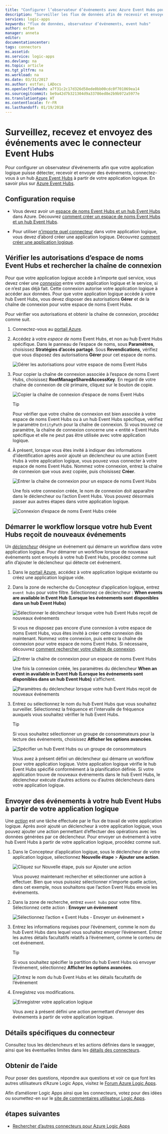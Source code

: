 ```yaml
---
title: "Configurer l’observateur d’événements avec Azure Event Hubs pour Azure Logic Apps | Microsoft Docs"
description: "Surveiller les flux de données afin de recevoir et envoyer des événements pour Azure Logic Apps avec Azure Event Hubs"
services: logic-apps
keywords: "flux de données, observateur d’événements, event hubs"
author: ecfan
manager: anneta
editor: 
documentationcenter: 
tags: connectors
ms.assetid: 
ms.service: logic-apps
ms.devlang: na
ms.topic: article
ms.tgt_pltfrm: na
ms.workload: na
ms.date: 03/31/2017
ms.author: estfan; LADocs
ms.openlocfilehash: a7f31c2c17d326d58ede0bb00cdc0f701069ea14
ms.sourcegitcommit: be9a42d7b321304d9a33786ed8e2b9b972a5977e
ms.translationtype: HT
ms.contentlocale: fr-FR
ms.lasthandoff: 01/19/2018
---
```

# <a name="monitor-receive-and-send-events-with-the-event-hubs-connector"></a>Surveillez, recevez et envoyez des événements avec le connecteur Event Hubs

Pour configurer un observateur d’événements afin que votre application logique puisse détecter, recevoir et envoyer des événements, connectez-vous à un hub [Azure Event Hubs](https://azure.microsoft.com/services/event-hubs) à partir de votre application logique. En savoir plus sur [Azure Event Hubs](../event-hubs/event-hubs-what-is-event-hubs.md).

## <a name="requirements"></a>Configuration requise

* Vous devez avoir un [espace de noms Event Hubs et un hub Event Hubs](../event-hubs/event-hubs-create.md) dans Azure. Découvrez [comment créer un espace de noms Event Hubs et un hub Event Hubs](../event-hubs/event-hubs-create.md). 

* Pour utiliser [n’importe quel connecteur](https://docs.microsoft.com/azure/connectors/apis-list) dans votre application logique, vous devez d’abord créer une application logique. Découvrez [comment créer une application logique](../logic-apps/quickstart-create-first-logic-app-workflow.md).

<a name="permissions-connection-string"></a>
## <a name="check-event-hubs-namespace-permissions-and-find-the-connection-string"></a>Vérifier les autorisations d’espace de noms Event Hubs et rechercher la chaîne de connexion

Pour que votre application logique accède à n’importe quel service, vous devez créer une [*connexion*](./connectors-overview.md) entre votre application logique et le service, si ce n’est pas déjà fait. Cette connexion autorise votre application logique à accéder aux données.
Pour que votre application logique accède à votre hub Event Hubs, vous devez disposer des autorisations **Gérer** et de la chaîne de connexion pour votre espace de noms Event Hubs.

Pour vérifier vos autorisations et obtenir la chaîne de connexion, procédez comme suit.

1.  Connectez-vous au [portail Azure](https://portal.azure.com "portail Azure"). 

2.  Accédez à votre *espace de noms* Event Hubs, et non au hub Event Hubs spécifique. Dans le panneau de l’espace de noms, sous **Paramètres**, choisissez **Stratégies d’accès partagé**. Sous **Revendications**, vérifiez que vous disposez des autorisations **Gérer** pour cet espace de noms.

    ![Gérer les autorisations pour votre espace de noms Event Hubs](./media/connectors-create-api-azure-event-hubs/event-hubs-namespace.png)

3.  Pour copier la chaîne de connexion associée à l’espace de noms Event Hubs, choisissez **RootManageSharedAccessKey**. En regard de votre chaîne de connexion de clé primaire, cliquez sur le bouton de copie.

    ![Copier la chaîne de connexion d’espace de noms Event Hubs](media/connectors-create-api-azure-event-hubs/find-event-hub-namespace-connection-string.png)

    > [!TIP]
    > Pour vérifier que votre chaîne de connexion est bien associée à votre espace de noms Event Hubs ou à un hub Event Hubs spécifique, vérifiez le paramètre `EntityPath` pour la chaîne de connexion. Si vous trouvez ce paramètre, la chaîne de connexion concerne une « entité » Event Hubs spécifique et elle ne peut pas être utilisée avec votre application logique.

4.  À présent, lorsque vous êtes invité à indiquer des informations d’identification après avoir ajouté un déclencheur ou une action Event Hubs à votre application logique, vous pouvez vous connecter à votre espace de noms Event Hubs. Nommez votre connexion, entrez la chaîne de connexion que vous avez copiée, puis choisissez **Créer**.

    ![Entrer la chaîne de connexion pour un espace de noms Event Hubs](./media/connectors-create-api-azure-event-hubs/event-hubs-connection.png)

    Une fois votre connexion créée, le nom de connexion doit apparaître dans le déclencheur ou l’action Event Hubs. 
    Vous pouvez désormais passer aux autres étapes dans votre application logique.

    ![Connexion d’espace de noms Event Hubs créée](./media/connectors-create-api-azure-event-hubs/event-hubs-connection-created.png)

## <a name="start-workflow-when-your-event-hub-receives-new-events"></a>Démarrer le workflow lorsque votre hub Event Hubs reçoit de nouveaux événements

Un [*déclencheur*](../logic-apps/logic-apps-overview.md#logic-app-concepts) désigne un événement qui démarre un workflow dans votre application logique. Pour démarrer un workflow lorsque de nouveaux événements sont envoyés à votre hub Event Hubs, procédez comme suit afin d’ajouter le déclencheur qui détecte cet événement.

1.  Dans le [portail Azure](https://portal.azure.com "portail Azure"), accédez à votre application logique existante ou créez une application logique vide.

2.  Dans la zone de recherche du Concepteur d’application logique, entrez `event hubs` pour votre filtre. Sélectionnez ce déclencheur : **When events are available in Event Hub (Lorsque les événements sont disponibles dans un hub Event Hubs)**

    ![Sélectionner le déclencheur lorsque votre hub Event Hubs reçoit de nouveaux événements](./media/connectors-create-api-azure-event-hubs/find-event-hubs-trigger.png)

    Si vous ne disposez pas encore d’une connexion à votre espace de noms Event Hubs, vous êtes invité à créer cette connexion dès maintenant. Nommez votre connexion, puis entrez la chaîne de connexion pour votre espace de noms Event Hubs. 
    Si nécessaire, découvrez [comment rechercher votre chaîne de connexion](#permissions-connection-string).

    ![Entrer la chaîne de connexion pour un espace de noms Event Hubs](./media/connectors-create-api-azure-event-hubs/event-hubs-connection.png)

    Une fois la connexion créée, les paramètres du déclencheur **When an event in available in Event Hub (Lorsque les événements sont disponibles dans un hub Event Hubs)** s’affichent.

    ![Paramètres du déclencheur lorsque votre hub Event Hubs reçoit de nouveaux événements](./media/connectors-create-api-azure-event-hubs/event-hubs-trigger.png)

3.  Entrez ou sélectionnez le nom du hub Event Hubs que vous souhaitez surveiller. Sélectionnez la fréquence et l’intervalle de fréquence auxquels vous souhaitez vérifier le hub Event Hubs.

    > [!TIP]
    > Si vous souhaitez sélectionner un groupe de consommateurs pour la lecture des événements, choisissez **Afficher les options avancées**. 

    ![Spécifier un hub Event Hubs ou un groupe de consommateurs](./media/connectors-create-api-azure-event-hubs/event-hubs-trigger-details.png)

    Vous avez à présent défini un déclencheur qui démarre un workflow pour votre application logique. 
    Votre application logique vérifie le hub Event Hubs spécifié conformément à la planification définie. 
    Si votre application trouve de nouveaux événements dans le hub Event Hubs, le déclencheur exécute d’autres actions ou d’autres déclencheurs dans votre application logique.

## <a name="send-events-to-your-event-hub-from-your-logic-app"></a>Envoyer des événements à votre hub Event Hubs à partir de votre application logique

Une [*action*](../logic-apps/logic-apps-overview.md#logic-app-concepts) est une tâche effectuée par le flux de travail de votre application logique. Après avoir ajouté un déclencheur à votre application logique, vous pouvez ajouter une action permettant d’effectuer des opérations avec les données générées par ce déclencheur. Pour envoyer un événement à votre hub Event Hubs à partir de votre application logique, procédez comme suit.

1.  Dans le Concepteur d’application logique, sous le déclencheur de votre application logique, sélectionnez **Nouvelle étape** > **Ajouter une action**.

    ![Cliquez sur Nouvelle étape, puis sur Ajouter une action](./media/connectors-create-api-azure-event-hubs/add-action.png)

    Vous pouvez maintenant rechercher et sélectionner une action à effectuer. 
    Bien que vous puissiez sélectionner n’importe quelle action, dans cet exemple, nous souhaitons que l’action Event Hubs envoie les événements.

2.  Dans la zone de recherche, entrez `event hubs` pour votre filtre.
Sélectionnez cette action : **Envoyer un événement**

    ![Sélectionnez l’action « Event Hubs - Envoyer un événement »](./media/connectors-create-api-azure-event-hubs/find-event-hubs-action.png)

3.  Entrez les informations requises pour l’événement, comme le nom du hub Event Hubs dans lequel vous souhaitez envoyer l’événement. Entrez les autres détails facultatifs relatifs à l’événement, comme le contenu de cet événement.

    > [!TIP]
    > Si vous souhaitez spécifier la partition du hub Event Hubs où envoyer l’événement, sélectionnez **Afficher les options avancées**. 

    ![Entrez le nom du hub Event Hubs et les détails facultatifs de l’événement](./media/connectors-create-api-azure-event-hubs/event-hubs-send-event-action.png)

6.  Enregistrez vos modifications.

    ![Enregistrer votre application logique](./media/connectors-create-api-azure-event-hubs/save-logic-app.png)

    Vous avez à présent défini une action permettant d’envoyer des événements à partir de votre application logique. 

## <a name="connector-specific-details"></a>Détails spécifiques du connecteur

Consultez tous les déclencheurs et les actions définies dans le swagger, ainsi que les éventuelles limites dans les [détails des connecteurs](/connectors/eventhubs/). 

## <a name="get-help"></a>Obtenir de l’aide

Pour poser des questions, répondre aux questions et voir ce que font les autres utilisateurs d’Azure Logic Apps, visitez le [Forum Azure Logic Apps](https://social.msdn.microsoft.com/Forums/en-US/home?forum=azurelogicapps).

Afin d’améliorer Logic Apps ainsi que les connecteurs, votez pour des idées ou soumettez-en sur le [site de commentaires utilisateur Logic Apps](http://aka.ms/logicapps-wish).

## <a name="next-steps"></a>étapes suivantes

*  [Rechercher d’autres connecteurs pour Azure Logic Apps](./apis-list.md)